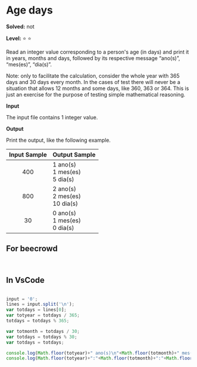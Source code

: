 # Age days 

**Solved:** not

**Level:** :star: :star:


Read an integer value corresponding to a person's age (in days) and print it in years, months and days, followed by its respective message “ano(s)”, “mes(es)”, “dia(s)”.

Note: only to facilitate the calculation, consider the whole year with 365 days and 30 days every month. In the cases of test there will never be a situation that allows 12 months and some days, like 360, 363 or 364. This is just an exercise for the purpose of testing simple mathematical reasoning.

**Input** 

The input file contains 1 integer value.

**Output**

Print the output, like the following example.

|Input Sample	|Output Sample|
|:--:|:--|
|400 | 1 ano(s) <br> 1 mes(es) <br> 5 dia(s) |
| 800 | 2 ano(s) <br> 2 mes(es) <br> 10 dia(s) |
| 30 |0 ano(s) <br> 1 mes(es) <br> 0 dia(s) |

## For beecrowd

```javascript 



```

## In VsCode

```javascript 

input = '0';
lines = input.split('\n');
var totdays = lines[0];
var totyear = totdays / 365;
totdays = totdays % 365;

var totmonth = totdays / 30;
var totdays = totdays % 30;
var totdays = totdays;

console.log(Math.floor(totyear)+" ano(s)\n"+Math.floor(totmonth)+" mes(es)\n"+Math.floor(totdays)+" dia(s)");
console.log(Math.floor(totyear)+":"+Math.floor(totmonth)+":"+Math.floor(totdays));

```